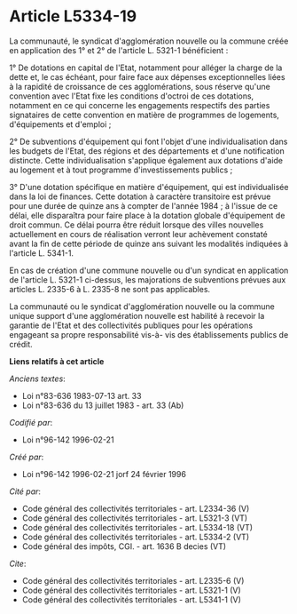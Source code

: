 # Article L5334-19

La communauté, le syndicat d'agglomération nouvelle ou la commune créée en application des 1° et 2° de l'article L. 5321-1
bénéficient : 

1° De dotations en capital de l'Etat, notamment pour alléger la charge de la dette et, le cas échéant, pour faire face aux
dépenses exceptionnelles liées à la rapidité de croissance de ces agglomérations, sous réserve qu'une convention avec l'Etat
fixe les conditions d'octroi de ces dotations, notamment en ce qui concerne les engagements respectifs des parties
signataires de cette convention en matière de programmes de logements, d'équipements et d'emploi ; 

2° De subventions d'équipement qui font l'objet d'une individualisation dans les budgets de l'Etat, des régions et des
départements et d'une notification distincte. Cette individualisation s'applique également aux dotations d'aide au logement
et à tout programme d'investissements publics ; 

3° D'une dotation spécifique en matière d'équipement, qui est individualisée dans la loi de finances. Cette dotation à
caractère transitoire est prévue pour une durée de quinze ans à compter de l'année 1984 ; à l'issue de ce délai, elle
disparaîtra pour faire place à la dotation globale d'équipement de droit commun. Ce délai pourra être réduit lorsque des
villes nouvelles actuellement en cours de réalisation verront leur achèvement constaté avant la fin de cette période de
quinze ans suivant les modalités indiquées à l'article L. 5341-1. 

En cas de création d'une commune nouvelle ou d'un syndicat en application de l'article L. 5321-1 ci-dessus, les majorations
de subventions prévues aux articles L. 2335-6 à L. 2335-8 ne sont pas applicables. 

La communauté ou le syndicat d'agglomération nouvelle ou la commune unique support d'une agglomération nouvelle est habilité
à recevoir la garantie de l'Etat et des collectivités publiques pour les opérations engageant sa propre responsabilité vis-à-
vis des établissements publics de crédit.

**Liens relatifs à cet article**

_Anciens textes_:

  - Loi n°83-636 1983-07-13 art. 33
  - Loi n°83-636 du 13 juillet 1983 - art. 33 (Ab)

_Codifié par_:

  - Loi n°96-142 1996-02-21

_Créé par_:

  - Loi n°96-142 1996-02-21 jorf 24 février 1996

_Cité par_:

  - Code général des collectivités territoriales - art. L2334-36 (V)
  - Code général des collectivités territoriales - art. L5321-3 (VT)
  - Code général des collectivités territoriales - art. L5334-18 (VT)
  - Code général des collectivités territoriales - art. L5334-2 (VT)
  - Code général des impôts, CGI. - art. 1636 B decies (VT)

_Cite_:

  - Code général des collectivités territoriales - art. L2335-6 (V)
  - Code général des collectivités territoriales - art. L5321-1 (V)
  - Code général des collectivités territoriales - art. L5341-1 (V)
